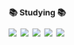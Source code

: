 <h3 align="center">📚 Studying 📚</h3>
<div align="center">
  <img src="https://img.shields.io/badge/typescript-007ACC.svg?style=for-the-badge&logo=typescript&logoColor=white" />&nbsp
  <img src="https://img.shields.io/badge/React-20232A?style=for-the-badge&logo=react&logoColor=61DAFB"/>&nbsp
  <img src="https://img.shields.io/badge/JavaScript-F7DF1E?style=for-the-badge&logo=JavaScript&logoColor=white"/>&nbsp
  <img src="https://img.shields.io/badge/Redux-593D88?style=for-the-badge&logo=redux&logoColor=white"/>&nbsp
  <img src="https://img.shields.io/badge/Next.js-000?logo=nextdotjs&logoColor=fff&style=for-the-badge"/>&nbsp
</div>
